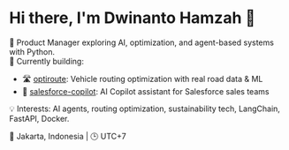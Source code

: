 # Hi there, I'm Dwinanto Hamzah 👋

🌱 Product Manager exploring AI, optimization, and agent-based systems with Python.  
🔧 Currently building:
- 🛣️ [optiroute](https://github.com/dw-hamzah/optiroute): Vehicle routing optimization with real road data & ML
- 🤖 [salesforce-copilot](https://github.com/dw-hamzah/salesforce-copilot): AI Copilot assistant for Salesforce sales teams

💡 Interests: AI agents, routing optimization, sustainability tech, LangChain, FastAPI, Docker.

📍 Jakarta, Indonesia | 🕒 UTC+7
